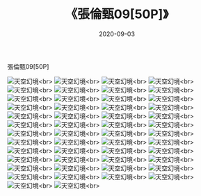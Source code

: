 ﻿---
layout: post
title: 《張倫甄09[50P]》
date: 2020-09-03
img: http://photo.orgx.cf/唯美/2020/張倫甄09[50P]/000.jpg
tags: [美女,清纯,唯美]
---

張倫甄09[50P]



![天空幻境](http://photo.orgx.cf/唯美/2020/張倫甄09[50P]/001.jpg''天空幻境'')<br>
![天空幻境](http://photo.orgx.cf/唯美/2020/張倫甄09[50P]/002.jpg''天空幻境'')<br>
![天空幻境](http://photo.orgx.cf/唯美/2020/張倫甄09[50P]/003.jpg''天空幻境'')<br>
![天空幻境](http://photo.orgx.cf/唯美/2020/張倫甄09[50P]/004.jpg''天空幻境'')<br>
![天空幻境](http://photo.orgx.cf/唯美/2020/張倫甄09[50P]/005.jpg''天空幻境'')<br>
![天空幻境](http://photo.orgx.cf/唯美/2020/張倫甄09[50P]/006.jpg''天空幻境'')<br>
![天空幻境](http://photo.orgx.cf/唯美/2020/張倫甄09[50P]/007.jpg''天空幻境'')<br>
![天空幻境](http://photo.orgx.cf/唯美/2020/張倫甄09[50P]/008.jpg''天空幻境'')<br>
![天空幻境](http://photo.orgx.cf/唯美/2020/張倫甄09[50P]/009.jpg''天空幻境'')<br>
![天空幻境](http://photo.orgx.cf/唯美/2020/張倫甄09[50P]/010.jpg''天空幻境'')<br>
![天空幻境](http://photo.orgx.cf/唯美/2020/張倫甄09[50P]/011.jpg''天空幻境'')<br>
![天空幻境](http://photo.orgx.cf/唯美/2020/張倫甄09[50P]/012.jpg''天空幻境'')<br>
![天空幻境](http://photo.orgx.cf/唯美/2020/張倫甄09[50P]/013.jpg''天空幻境'')<br>
![天空幻境](http://photo.orgx.cf/唯美/2020/張倫甄09[50P]/014.jpg''天空幻境'')<br>
![天空幻境](http://photo.orgx.cf/唯美/2020/張倫甄09[50P]/015.jpg''天空幻境'')<br>
![天空幻境](http://photo.orgx.cf/唯美/2020/張倫甄09[50P]/016.jpg''天空幻境'')<br>
![天空幻境](http://photo.orgx.cf/唯美/2020/張倫甄09[50P]/017.jpg''天空幻境'')<br>
![天空幻境](http://photo.orgx.cf/唯美/2020/張倫甄09[50P]/018.jpg''天空幻境'')<br>
![天空幻境](http://photo.orgx.cf/唯美/2020/張倫甄09[50P]/019.jpg''天空幻境'')<br>
![天空幻境](http://photo.orgx.cf/唯美/2020/張倫甄09[50P]/020.jpg''天空幻境'')<br>
![天空幻境](http://photo.orgx.cf/唯美/2020/張倫甄09[50P]/021.jpg''天空幻境'')<br>
![天空幻境](http://photo.orgx.cf/唯美/2020/張倫甄09[50P]/022.jpg''天空幻境'')<br>
![天空幻境](http://photo.orgx.cf/唯美/2020/張倫甄09[50P]/023.jpg''天空幻境'')<br>
![天空幻境](http://photo.orgx.cf/唯美/2020/張倫甄09[50P]/024.jpg''天空幻境'')<br>
![天空幻境](http://photo.orgx.cf/唯美/2020/張倫甄09[50P]/025.jpg''天空幻境'')<br>
![天空幻境](http://photo.orgx.cf/唯美/2020/張倫甄09[50P]/026.jpg''天空幻境'')<br>
![天空幻境](http://photo.orgx.cf/唯美/2020/張倫甄09[50P]/027.jpg''天空幻境'')<br>
![天空幻境](http://photo.orgx.cf/唯美/2020/張倫甄09[50P]/028.jpg''天空幻境'')<br>
![天空幻境](http://photo.orgx.cf/唯美/2020/張倫甄09[50P]/029.jpg''天空幻境'')<br>
![天空幻境](http://photo.orgx.cf/唯美/2020/張倫甄09[50P]/030.jpg''天空幻境'')<br>
![天空幻境](http://photo.orgx.cf/唯美/2020/張倫甄09[50P]/031.jpg''天空幻境'')<br>
![天空幻境](http://photo.orgx.cf/唯美/2020/張倫甄09[50P]/032.jpg''天空幻境'')<br>
![天空幻境](http://photo.orgx.cf/唯美/2020/張倫甄09[50P]/033.jpg''天空幻境'')<br>
![天空幻境](http://photo.orgx.cf/唯美/2020/張倫甄09[50P]/034.jpg''天空幻境'')<br>
![天空幻境](http://photo.orgx.cf/唯美/2020/張倫甄09[50P]/035.jpg''天空幻境'')<br>
![天空幻境](http://photo.orgx.cf/唯美/2020/張倫甄09[50P]/036.jpg''天空幻境'')<br>
![天空幻境](http://photo.orgx.cf/唯美/2020/張倫甄09[50P]/037.jpg''天空幻境'')<br>
![天空幻境](http://photo.orgx.cf/唯美/2020/張倫甄09[50P]/038.jpg''天空幻境'')<br>
![天空幻境](http://photo.orgx.cf/唯美/2020/張倫甄09[50P]/039.jpg''天空幻境'')<br>
![天空幻境](http://photo.orgx.cf/唯美/2020/張倫甄09[50P]/040.jpg''天空幻境'')<br>
![天空幻境](http://photo.orgx.cf/唯美/2020/張倫甄09[50P]/041.jpg''天空幻境'')<br>
![天空幻境](http://photo.orgx.cf/唯美/2020/張倫甄09[50P]/042.jpg''天空幻境'')<br>
![天空幻境](http://photo.orgx.cf/唯美/2020/張倫甄09[50P]/043.jpg''天空幻境'')<br>
![天空幻境](http://photo.orgx.cf/唯美/2020/張倫甄09[50P]/044.jpg''天空幻境'')<br>
![天空幻境](http://photo.orgx.cf/唯美/2020/張倫甄09[50P]/045.jpg''天空幻境'')<br>
![天空幻境](http://photo.orgx.cf/唯美/2020/張倫甄09[50P]/046.jpg''天空幻境'')<br>
![天空幻境](http://photo.orgx.cf/唯美/2020/張倫甄09[50P]/047.jpg''天空幻境'')<br>
![天空幻境](http://photo.orgx.cf/唯美/2020/張倫甄09[50P]/048.jpg''天空幻境'')<br>
![天空幻境](http://photo.orgx.cf/唯美/2020/張倫甄09[50P]/049.jpg''天空幻境'')<br>
![天空幻境](http://photo.orgx.cf/唯美/2020/張倫甄09[50P]/050.jpg''天空幻境'')<br>
